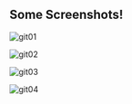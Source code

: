 ## Some Screenshots!

![git01](https://user-images.githubusercontent.com/48948770/55357939-843b8480-54ce-11e9-975c-f04a46dd3045.png)

![git02](https://user-images.githubusercontent.com/48948770/55358071-d11f5b00-54ce-11e9-9422-e482d12570dd.png)

![git03](https://user-images.githubusercontent.com/48948770/55358083-d67ca580-54ce-11e9-9673-2ebcd765991b.png)

![git04](https://user-images.githubusercontent.com/48948770/55358093-daa8c300-54ce-11e9-8436-a6e94e6fe6e5.png)
